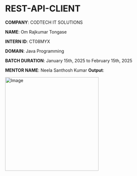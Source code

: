 # REST-API-CLIENT
**COMPANY**: CODTECH IT SOLUTIONS

**NAME**:  Om Rajkumar Tongase

**INTERN ID**: CT08MYX

**DOMAIN**: Java Programming

**BATCH DURATION**: January 15th, 2025 to February 15th, 2025

**MENTOR NAME**: Neela Santhosh Kumar
**Output**:

<img width="303" alt="Image" src="https://github.com/user-attachments/assets/5b5b8655-5b9b-4413-8cb8-ff06a38a1a13" />
